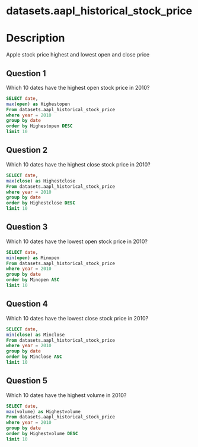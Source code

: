 # datasets.aapl_historical_stock_price

# Description
Apple stock price highest and lowest open and close price

## Question 1
Which 10 dates have the highest open stock price in 2010?
```sql
SELECT date,
max(open) as Highestopen
From datasets.aapl_historical_stock_price
where year = 2010
group by date
order by Highestopen DESC
limit 10
```
## Question 2
Which 10 dates have the highest close stock price in 2010?
```sql
SELECT date,
max(close) as Highestclose
From datasets.aapl_historical_stock_price
where year = 2010
group by date
order by Highestclose DESC
limit 10
```


## Question 3
Which 10 dates have the lowest open stock price in 2010?
```sql
SELECT date,
min(open) as Minopen
From datasets.aapl_historical_stock_price
where year = 2010
group by date
order by Minopen ASC
limit 10
```

## Question 4
Which 10 dates have the lowest close stock price in 2010?
```sql
SELECT date,
min(close) as Minclose
From datasets.aapl_historical_stock_price
where year = 2010
group by date
order by Minclose ASC
limit 10
```


## Question 5
Which 10 dates have the highest volume in 2010?
```sql
SELECT date,
max(volume) as Highestvolume
From datasets.aapl_historical_stock_price
where year = 2010
group by date
order by Highestvolume DESC
limit 10
```
